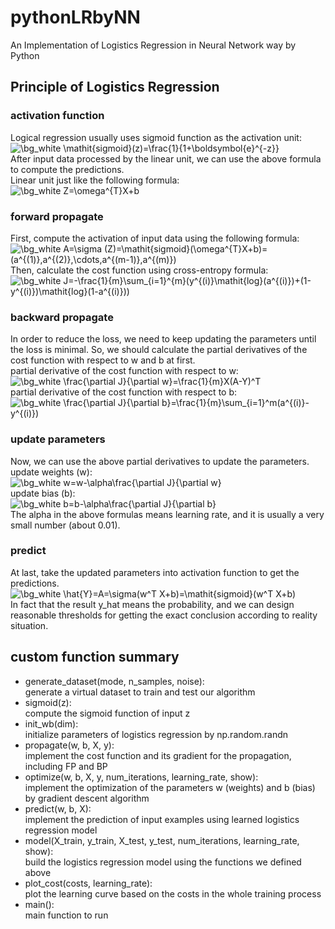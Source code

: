 # pythonLRbyNN
An Implementation of Logistics Regression in Neural Network way by Python

## Principle of Logistics Regression
### activation function
Logical regression usually uses sigmoid function as the activation unit:    
<img src="https://latex.codecogs.com/png.image?\dpi{120}&space;\bg_white&space;\mathit{sigmoid}(z)=\frac{1}{1&plus;\boldsymbol{e}^{-z}}" title="\bg_white \mathit{sigmoid}(z)=\frac{1}{1+\boldsymbol{e}^{-z}}" />    
After input data processed by the linear unit, we can use the above formula to compute the predictions.    
Linear unit just like the following formula:    
<img src="https://latex.codecogs.com/png.image?\dpi{120}&space;\bg_white&space;Z=\omega^{T}X&plus;b" title="\bg_white Z=\omega^{T}X+b" />    

### forward propagate
First, compute the activation of input data using the following formula:    
<img src="https://latex.codecogs.com/png.image?\dpi{120}&space;\bg_white&space;A=\sigma&space;(Z)=\mathit{sigmoid}(\omega^{T}X&plus;b)=(a^{(1)},a^{(2)},\cdots,a^{(m-1)},a^{(m)})" title="\bg_white A=\sigma (Z)=\mathit{sigmoid}(\omega^{T}X+b)=(a^{(1)},a^{(2)},\cdots,a^{(m-1)},a^{(m)})" />    
Then, calculate the cost function using cross-entropy formula:    
<img src="https://latex.codecogs.com/png.image?\dpi{120}&space;\bg_white&space;J=-\frac{1}{m}\sum_{i=1}^{m}(y^{(i)}\mathit{log}(a^{(i)})&plus;(1-y^{(i)})\mathit{log}(1-a^{(i)}))" title="\bg_white J=-\frac{1}{m}\sum_{i=1}^{m}(y^{(i)}\mathit{log}(a^{(i)})+(1-y^{(i)})\mathit{log}(1-a^{(i)}))" />    

### backward propagate    
In order to reduce the loss, we need to keep updating the parameters until the loss is minimal. So, we should calculate the partial derivatives of the cost function with respect to w and b at first.    
partial derivative of the cost function with respect to w:    
<img src="https://latex.codecogs.com/png.image?\dpi{120}&space;\bg_white&space;\frac{\partial&space;J}{\partial&space;w}=\frac{1}{m}X(A-Y)^T" title="\bg_white \frac{\partial J}{\partial w}=\frac{1}{m}X(A-Y)^T" />    
partial derivative of the cost function with respect to b:    
<img src="https://latex.codecogs.com/png.image?\dpi{120}&space;\bg_white&space;\frac{\partial&space;J}{\partial&space;b}=\frac{1}{m}\sum_{i=1}^m(a^{(i)}-y^{(i)})" title="\bg_white \frac{\partial J}{\partial b}=\frac{1}{m}\sum_{i=1}^m(a^{(i)}-y^{(i)})" />    

### update parameters
Now, we can use the above partial derivatives to update the parameters.    
update weights (w):    
<img src="https://latex.codecogs.com/png.image?\dpi{120}&space;\bg_white&space;w=w-\alpha\frac{\partial&space;J}{\partial&space;w}" title="\bg_white w=w-\alpha\frac{\partial J}{\partial w}" />    
update bias (b):    
<img src="https://latex.codecogs.com/png.image?\dpi{120}&space;\bg_white&space;b=b-\alpha\frac{\partial&space;J}{\partial&space;b}" title="\bg_white b=b-\alpha\frac{\partial J}{\partial b}" />    
The alpha in the above formulas means learning rate, and it is usually a very small number (about 0.01).    

### predict
At last, take the updated parameters into activation function to get the predictions.    
<img src="https://latex.codecogs.com/png.image?\dpi{120}&space;\bg_white&space;\hat{Y}=A=\sigma(w^T&space;X&plus;b)=\mathit{sigmoid}(w^T&space;X&plus;b)" title="\bg_white \hat{Y}=A=\sigma(w^T X+b)=\mathit{sigmoid}(w^T X+b)" />    
In fact that the result y_hat means the probability, and we can design reasonable thresholds for getting the exact  conclusion according to reality situation.    

## custom function summary
- generate_dataset(mode, n_samples, noise):    
  generate a virtual dataset to train and test our algorithm    
- sigmoid(z):    
  compute the sigmoid function of input z    
- init_wb(dim):    
  initialize parameters of logistics regression by np.random.randn    
- propagate(w, b, X, y):    
  implement the cost function and its gradient for the propagation, including FP and BP    
- optimize(w, b, X, y, num_iterations, learning_rate, show):    
  implement the optimization of the parameters w (weights) and b (bias) by gradient descent algorithm    
- predict(w, b, X):    
  implement the prediction of input examples using learned logistics regression model    
- model(X_train, y_train, X_test, y_test, num_iterations, learning_rate, show):    
  build the logistics regression model using the functions we defined above    
- plot_cost(costs, learning_rate):    
  plot the learning curve based on the costs in the whole training process    
- main():    
  main function to run    

